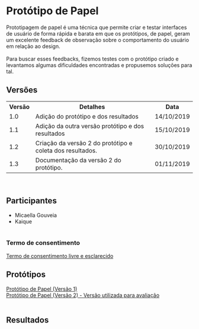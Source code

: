 # Protótipo de Papel
<div class="line"></div>
Prototipagem de papel é uma técnica que permite criar e testar interfaces de usuário de forma rápida e barata em que os protótipos, de papel, geram um excelente feedback de observação sobre o comportamento do usuário em relação ao design.
<br><br>
Para buscar esses feedbacks, fizemos testes com o protótipo criado e levantamos algumas dificuldades encontradas e propusemos soluções para tal.


## Versões

<table class="versions">
	<tr>
		<th class="version_header">Versão</th>
		<th>Detalhes</th>
		<th>Data</th>
	</tr>
	<tr>
		<td>1.0</td>
		<td>Adição do protótipo e dos resultados</td>
		<td>14/10/2019</td>
	</tr>
	<tr>
		<td>1.1</td>
		<td>Adição da outra versão protótipo e dos resultados</td>
		<td>15/10/2019</td>
	</tr>
	<tr>
		<td>1.2</td>
		<td>Criação da versão 2 do protótipo e coleta dos resultados.</td>
		<td>30/10/2019</td>
	</tr>
	<tr>
		<td>1.3</td>
		<td>Documentação da versão 2 do protótipo.</td>
		<td>01/11/2019</td>
	</tr>
</table> 
<br>

## Participantes
- Micaella Gouveia
- Kaique
<br><br>

### Termo de consentimento

[Termo de consentimento livre e esclarecido](./termo_consentimento.md)

## Protótipos
[Protótipo de Papel (Versão 1)](./foto_prototipo.md)<br>
[Protótipo de Papel (Versão 2) - Versão utilizada para avaliação](./foto_prototipo2.md)
<br><br>

## Resultados



